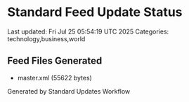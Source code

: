 # Standard Feed Update Status
Last updated: Fri Jul 25 05:54:19 UTC 2025
Categories: technology,business,world

## Feed Files Generated
- master.xml (55622 bytes)

Generated by Standard Updates Workflow
